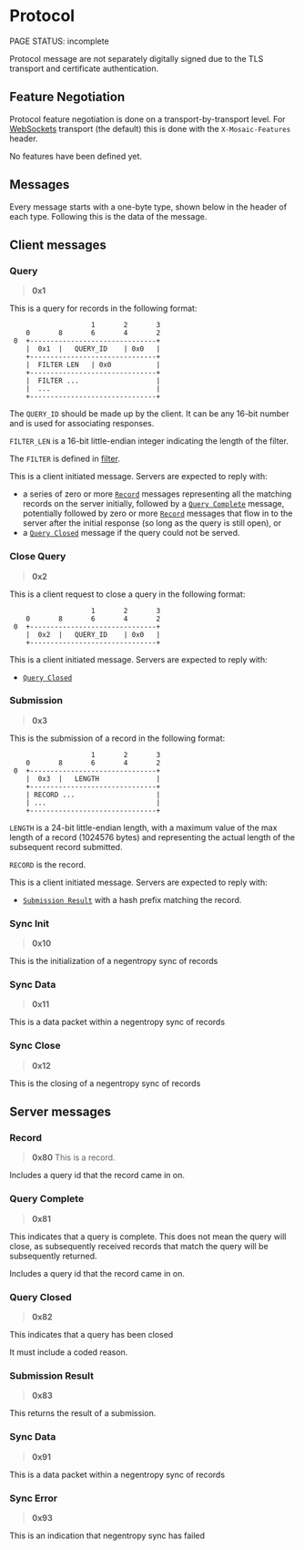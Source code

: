 # Protocol

<status>PAGE STATUS: incomplete</status>

Protocol message are not separately digitally signed due to the TLS
transport and certificate authentication.

## Feature Negotiation

Protocol feature negotiation is done on a transport-by-transport level.
For [WebSockets](websockets.md) transport (the default) this is done with
the `X-Mosaic-Features` header.

No features have been defined yet.

## Messages

Every message starts with a one-byte type, shown below in the header
of each type. Following this is the data of the message.

## Client messages

### Query

> **0x1**

This is a query for records in the following format:

```text
                    1       2       3
    0       8       6       4       2
 0  +-------------------------------+
    |  0x1  |   QUERY_ID    | 0x0   |
    +-------------------------------+
    |  FILTER LEN   | 0x0           |
    +-------------------------------+
    |  FILTER ...                   |
    |  ...                          |
    +-------------------------------+
```

The `QUERY_ID` should be made up by the client. It can be any 16-bit
number and is used for associating responses.

`FILTER_LEN` is a 16-bit little-endian integer indicating the length
of the filter.

The `FILTER` is defined in [filter](filter.md).

This is a client initiated message. Servers are expected to reply with:

* a series of zero or more [`Record`](#record) messages representing all
  the matching records on the server initially, followed by
  a [`Query Complete`](#query-complete) message, potentially followed by zero or
  more [`Record`](#record) messages that flow in to the server after
  the initial response (so long as the query is still open), or
* a [`Query Closed`](#query-closed) message if the query could not be served.

### Close Query

> **0x2**

This is a client request to close a query in the following format:

```text
                    1       2       3
    0       8       6       4       2
 0  +-------------------------------+
    |  0x2  |   QUERY_ID    | 0x0   |
    +-------------------------------+
```

This is a client initiated message. Servers are expected to reply with:

* [`Query Closed`](#query-closed)

### Submission

> **0x3**

This is the submission of a record in the following format:

```text
                    1       2       3
    0       8       6       4       2
 0  +-------------------------------+
    |  0x3  |   LENGTH              |
    +-------------------------------+
    | RECORD ...                    |
    | ...                           | 
    +-------------------------------+
```

`LENGTH` is a 24-bit little-endian length, with a maximum value of the max length
of a record (1024576 bytes) and representing the actual length of the subsequent
record submitted.

`RECORD` is the record.

This is a client initiated message. Servers are expected to reply with:

* [`Submission Result`](#submission-result) with a hash prefix matching the record.

### Sync Init

> **0x10**

This is the initialization of a negentropy sync of records

### Sync Data

> **0x11**

This is a data packet within a negentropy sync of records

### Sync Close

> **0x12**

This is the closing of a negentropy sync of records

## Server messages

### Record

> **0x80**
This is a record.

Includes a query id that the record came in on.

### Query Complete

> **0x81**

This indicates that a query is complete.  This does not mean the query will
close, as subsequently received records that match the query will be
subsequently returned.

Includes a query id that the record came in on.

### Query Closed

> **0x82**

This indicates that a query has been closed

It must include a coded reason.

### Submission Result

> **0x83**

This returns the result of a submission.

### Sync Data

> **0x91**

This is a data packet within a negentropy sync of records

### Sync Error

> **0x93**

This is an indication that negentropy sync has failed
